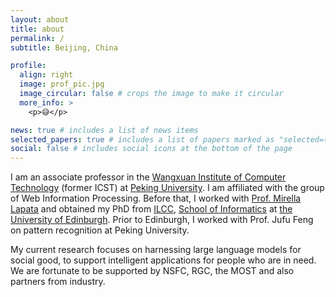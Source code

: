 ```yaml
---
layout: about
title: about
permalink: /
subtitle: Beijing, China

profile:
  align: right
  image: prof_pic.jpg
  image_circular: false # crops the image to make it circular
  more_info: >
    <p>😅</p>

news: true # includes a list of news items
selected_papers: true # includes a list of papers marked as "selected={true}"
social: false # includes social icons at the bottom of the page
---
```


I am an associate professor in the [Wangxuan Institute of Computer Technology](https://www.wict.pku.edu.cn) (former ICST) at [Peking University](https://www.pku.edu.cn/). I am affiliated with the group of Web Information Processing. Before that, I worked with [Prof. Mirella Lapata](https://homepages.inf.ed.ac.uk/mlap) and obtained my PhD from [ILCC](https://web.inf.ed.ac.uk/ilcc), [School of Informatics](https://www.ed.ac.uk/informatics) at [the University of Edinburgh](https://www.ed.ac.uk/). Prior to Edinburgh, I worked with Prof. Jufu Feng on pattern recognition at Peking University.

My current research focuses on harnessing large language models for social good, to support intelligent applications for people who are in need. We are fortunate to be supported by NSFC, RGC, the MOST and also partners from industry.
